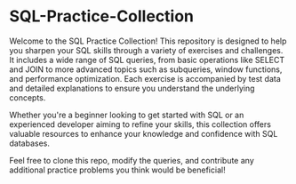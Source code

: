 # SQL-Practice-Collection

Welcome to the SQL Practice Collection! This repository is designed to help you sharpen your SQL skills through a variety of exercises and challenges. It includes a wide range of SQL queries, from basic operations like SELECT and JOIN to more advanced topics such as subqueries, window functions, and performance optimization. Each exercise is accompanied by test data and detailed explanations to ensure you understand the underlying concepts.

Whether you're a beginner looking to get started with SQL or an experienced developer aiming to refine your skills, this collection offers valuable resources to enhance your knowledge and confidence with SQL databases.

Feel free to clone this repo, modify the queries, and contribute any additional practice problems you think would be beneficial!
